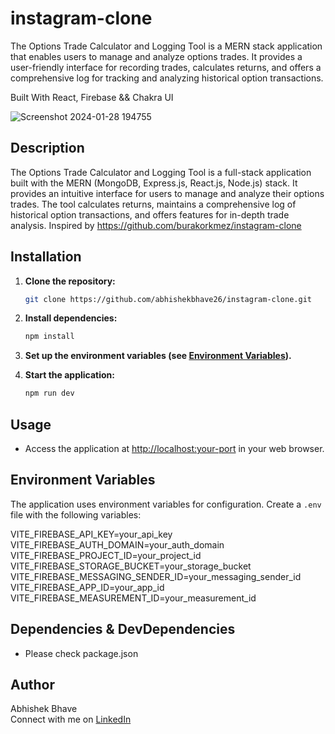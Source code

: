 # instagram-clone

The Options Trade Calculator and Logging Tool is a MERN stack application that enables users to manage and analyze options trades. It provides a user-friendly interface for recording trades, calculates returns, and offers a comprehensive log for tracking and analyzing historical option transactions.

Built With React, Firebase && Chakra UI

![Screenshot 2024-01-28 194755](https://github.com/abhishekbhave26/instagram-clone/assets/26895533/42307bd6-644a-4423-86eb-1de9d073d36e)

## Description

The Options Trade Calculator and Logging Tool is a full-stack application built with the MERN (MongoDB, Express.js, React.js, Node.js) stack. It provides an intuitive interface for users to manage and analyze their options trades. The tool calculates returns, maintains a comprehensive log of historical option transactions, and offers features for in-depth trade analysis.
Inspired by https://github.com/burakorkmez/instagram-clone


## Installation

1. **Clone the repository:**

   ```bash
   git clone https://github.com/abhishekbhave26/instagram-clone.git

2. **Install dependencies:**

    ```bash
    npm install
    ```

3. **Set up the environment variables (see [Environment Variables](#environment-variables)).**

4. **Start the application:**

    ```bash
    npm run dev
    ```

## Usage

- Access the application at [http://localhost:your-port](http://localhost:your-port) in your web browser.


## Environment Variables

The application uses environment variables for configuration. Create a `.env` file with the following variables:

VITE_FIREBASE_API_KEY=your_api_key <br/>
VITE_FIREBASE_AUTH_DOMAIN=your_auth_domain <br/>
VITE_FIREBASE_PROJECT_ID=your_project_id <br/>
VITE_FIREBASE_STORAGE_BUCKET=your_storage_bucket <br/>
VITE_FIREBASE_MESSAGING_SENDER_ID=your_messaging_sender_id <br/>
VITE_FIREBASE_APP_ID=your_app_id <br/>
VITE_FIREBASE_MEASUREMENT_ID=your_measurement_id <br/>


## Dependencies & DevDependencies
- Please check package.json
  

## Author

Abhishek Bhave <br>
Connect with me on [LinkedIn](https://www.linkedin.com/in/abhishekbhave26/)

